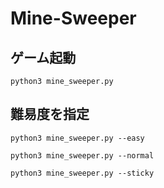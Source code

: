 # Mine-Sweeper

## ゲーム起動
```
python3 mine_sweeper.py
```

## 難易度を指定
```
python3 mine_sweeper.py --easy
```
```
python3 mine_sweeper.py --normal
```
```
python3 mine_sweeper.py --sticky
```
